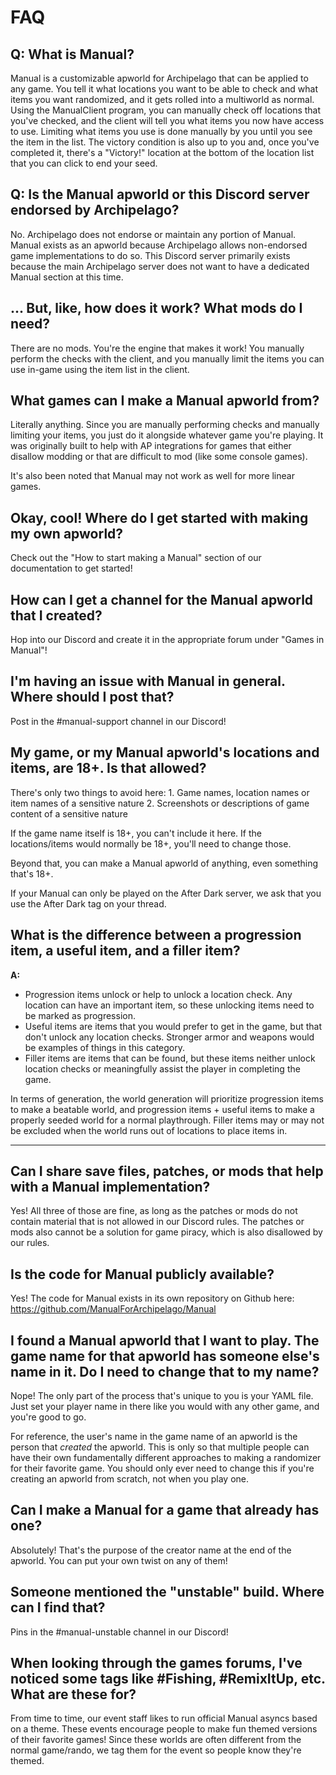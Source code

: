 # FAQ

## Q: What is Manual?
Manual is a customizable apworld for Archipelago that can be applied to any game. You tell it what locations you want to be able to check and what items you want randomized, and it gets rolled into a multiworld as normal. Using the ManualClient program, you can manually check off locations that you've checked, and the client will tell you what items you now have access to use. Limiting what items you use is done manually by you until you see the item in the list. The victory condition is also up to you and, once you've completed it, there's a "Victory!" location at the bottom of the location list that you can click to end your seed.

## Q: Is the Manual apworld or this Discord server endorsed by Archipelago?
No. Archipelago does not endorse or maintain any portion of Manual. Manual exists as an apworld because Archipelago allows non-endorsed game implementations to do so. This Discord server primarily exists because the main Archipelago server does not want to have a dedicated Manual section at this time.

## ... But, like, how does it work? What mods do I need?
There are no mods. You're the engine that makes it work! You manually perform the checks with the client, and you manually limit the items you can use in-game using the item list in the client.

## What games can I make a Manual apworld from?
Literally anything. Since you are manually performing checks and manually limiting your items, you just do it alongside whatever game you're playing. It was originally built to help with AP integrations for games that either disallow modding or that are difficult to mod (like some console games).

It's also been noted that Manual may not work as well for more linear games.

## Okay, cool! Where do I get started with making my own apworld?
Check out the "How to start making a Manual" section of our documentation to get started!

## How can I get a channel for the Manual apworld that I created?
Hop into our Discord and create it in the appropriate forum under "Games in Manual"!

## I'm having an issue with Manual in general. Where should I post that?
Post in the #manual-support channel in our Discord!

## My game, or my Manual apworld's locations and items, are 18+. Is that allowed?

There's only two things to avoid here:
     1. Game names, location names or item names of a sensitive nature
     2. Screenshots or descriptions of game content of a sensitive nature

If the game name itself is 18+, you can't include it here.
If the locations/items would normally be 18+, you'll need to change those.

Beyond that, you can make a Manual apworld of anything, even something that's 18+.

If your Manual can only be played on the After Dark server, we ask that you use the After Dark tag on your thread.

## What is the difference between a progression item, a useful item, and a filler item?
**A:**
- Progression items unlock or help to unlock a location check. Any location can have an important item, so these unlocking items need to be marked as progression.
- Useful items are items that you would prefer to get in the game, but that don't unlock any location checks. Stronger armor and weapons would be examples of things in this category.
- Filler items are items that can be found, but these items neither unlock location checks or meaningfully assist the player in completing the game.

In terms of generation, the world generation will prioritize progression items to make a beatable world, and progression items + useful items to make a properly seeded world for a normal playthrough. Filler items may or may not be excluded when the world runs out of locations to place items in.
** **

## Can I share save files, patches, or mods that help with a Manual implementation?
Yes! All three of those are fine, as long as the patches or mods do not contain material that is not allowed in our Discord rules. The patches or mods also cannot be a solution for game piracy, which is also disallowed by our rules.

## Is the code for Manual publicly available?
Yes! The code for Manual exists in its own repository on Github here: https://github.com/ManualForArchipelago/Manual

## I found a Manual apworld that I want to play. The game name for that apworld has someone else's name in it. Do I need to change that to my name?
Nope! The only part of the process that's unique to you is your YAML file. Just set your player name in there like you would with any other game, and you're good to go.

For reference, the user's name in the game name of an apworld is the person that *created* the apworld. This is only so that multiple people can have their own fundamentally different approaches to making a randomizer for their favorite game. You should only ever need to change this if you're creating an apworld from scratch, not when you play one.

## Can I make a Manual for a game that already has one?
Absolutely! That's the purpose of the creator name at the end of the apworld. You can put your own twist on any of them!

## Someone mentioned the "unstable" build. Where can I find that?
Pins in the #manual-unstable channel in our Discord!

## When looking through the games forums, I've noticed some tags like #Fishing, #RemixItUp, etc. What are these for?
From time to time, our event staff likes to run official Manual asyncs based on a theme. These events encourage people to make fun themed versions of their favorite games! Since these worlds are often different from the normal game/rando, we tag them for the event so people know they're themed.
